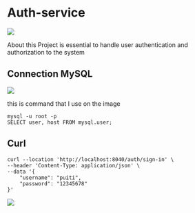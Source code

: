 # Auth-service
<img src="https://github.com/puitiza/ecommerce/blob/feature/authentication_authorization/images/initializr_auth_service.png?raw=true">

About this Project is essential to handle user authentication and authorization to the system


## Connection MySQL

<img src="/Users/anthonypuitiza/Documents/SpringBootProjects/Microservices/ecommerce/auth-service/src/main/resources/images/mysql_auth.png">

this is command that I use on the image

```
mysql -u root -p
SELECT user, host FROM mysql.user;
```
## Curl

```
curl --location 'http://localhost:8040/auth/sign-in' \
--header 'Content-Type: application/json' \
--data '{
    "username": "puiti",
    "password": "12345678"
}'
```

<img src="/Users/anthonypuitiza/Documents/SpringBootProjects/Microservices/ecommerce/auth-service/src/main/resources/images/curl_login.png">

